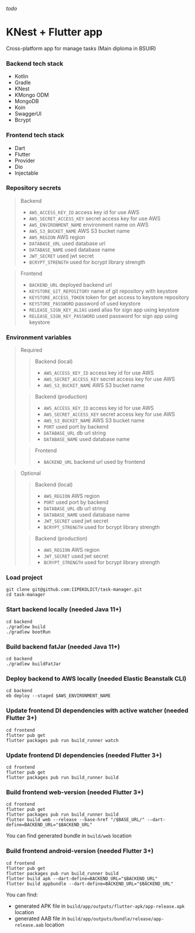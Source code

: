 _todo_

# KNest + Flutter app

Cross-platform app for manage tasks (Main diploma in BSUIR)

### Backend tech stack

- Kotlin
- Gradle
- KNest
- KMongo ODM
- MongoDB
- Koin
- SwaggerUI
- Bcrypt

### Frontend tech stack

- Dart
- Flutter
- Provider
- Dio
- Injectable

### Repository secrets

> Backend
> - `AWS_ACCESS_KEY_ID` access key id for use AWS
> - `AWS_SECRET_ACCESS_KEY` secret access key for use AWS
> - `AWS_ENVIRONMENT_NAME` environment name on AWS
> - `AWS_S3_BUCKET_NAME` AWS S3 bucket name
> - `AWS_REGION` AWS region
> - `DATABASE_URL` used database url
> - `DATABASE_NAME` used database name
> - `JWT_SECRET` used jwt secret
> - `BCRYPT_STRENGTH` used for bcrypt library strength

> Frontend
> - `BACKEND_URL` deployed backend url
> - `KEYSTORE_GIT_REPOSITORY` name of git repository with keystore
> - `KEYSTORE_ACCESS_TOKEN` token for get access to keystore repository
> - `KEYSTORE_PASSWORD` password of used keystore
> - `RELEASE_SIGN_KEY_ALIAS` used alias for sign app using keystore
> - `RELEASE_SIGN_KEY_PASSWORD` used password for sign app using keystore

### Environment variables

>Required
>>Backend (local)
>> - `AWS_ACCESS_KEY_ID` access key id for use AWS
>> - `AWS_SECRET_ACCESS_KEY` secret access key for use AWS
>> - `AWS_S3_BUCKET_NAME` AWS S3 bucket name
>
>> Backend (production)
>> - `AWS_ACCESS_KEY_ID` access key id for use AWS
>> - `AWS_SECRET_ACCESS_KEY` secret access key for use AWS
>> - `AWS_S3_BUCKET_NAME` AWS S3 bucket name
>> - `PORT` used port by backend
>> - `DATABASE_URL` db url string
>> - `DATABASE_NAME` used database name
>
>> Frontend
>> - `BACKEND_URL` backend url used by frontend

> Optional
>> Backend (local)
>> - `AWS_REGION` AWS region
>> - `PORT` used port by backend
>> - `DATABASE_URL` db url string
>> - `DATABASE_NAME` used database name
>> - `JWT_SECRET` used jwt secret
>> - `BCRYPT_STRENGTH` used for bcrypt library strength
>
>> Backend (production)
>> - `AWS_REGION` AWS region
>> - `JWT_SECRET` used jwt secret
>> - `BCRYPT_STRENGTH` used for bcrypt library strength

### Load project

```shell
git clone git@github.com:IIPEKOLICT/task-manager.git
cd task-manager
```

### Start backend locally (needed Java 11+)

```shell
cd backend
./gradlew build
./gradlew bootRun
```

### Build backend fatJar (needed Java 11+)

```shell
cd backend
./gradlew buildFatJar
```

### Deploy backend to AWS locally (needed Elastic Beanstalk CLI)

```shell
cd backend
eb deploy --staged $AWS_ENVIRONMENT_NAME
```

### Update frontend DI dependencies with active watcher (needed Flutter 3+)

```shell
cd frontend
flutter pub get
flutter packages pub run build_runner watch
```

### Update frontend DI dependencies (needed Flutter 3+)

```shell
cd frontend
flutter pub get
flutter packages pub run build_runner build
```

### Build frontend web-version (needed Flutter 3+)

```shell
cd frontend
flutter pub get
flutter packages pub run build_runner build
flutter build web --release --base-href "/$BASE_URL/" --dart-define=BACKEND_URL="$BACKEND_URL"
```

You can find generated bundle in `build/web` location

### Build frontend android-version (needed Flutter 3+)

```shell
cd frontend
flutter pub get
flutter packages pub run build_runner build
flutter build apk --dart-define=BACKEND_URL="$BACKEND_URL"
flutter build appbundle --dart-define=BACKEND_URL="$BACKEND_URL"
```

You can find:
- generated APK file in `build/app/outputs/flutter-apk/app-release.apk` location
- generated AAB file in `build/app/outputs/bundle/release/app-release.aab` location
